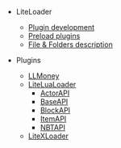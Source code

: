 * LiteLoader

  * [Plugin development](LL/Plugin-development)  
  * [Preload plugins](LL/Preload-plugins)
  * [File & Folders description](zh_cn/LL/Files-and-folders)

* Plugins
  
  * [LLMoney](LL/LLMoney)
  * [LiteLuaLoader](zh_cn/LLlua/)
    * [ActorAPI](zh_cn/LLlua/ActorApi)
    * [BaseAPI](zh_cn/LLlua/BaseApi)
    * [BlockAPI](zh_cn/LLlua/BlockApi)
    * [ItemAPI](zh_cn/LLlua/ItemApi)
    * [NBTAPI](zh_cn/LLlua/NBTApi)
  * [LiteXLoader](https://lxl.litetitle.com/)